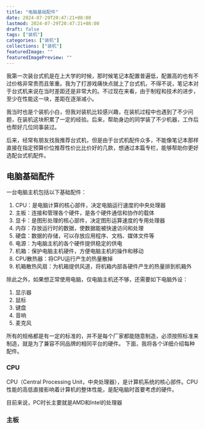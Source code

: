 ```yaml
---
title: "电脑基础配件"
date: 2024-07-29T20:47:21+08:00
lastmod: 2024-07-29T20:47:21+08:00
draft: false
tags: ["装机"]
categories: ["装机"]
collections: ["装机"]
featuredImage: ""
featuredImagePreview: ""
---
```


我第一次装台式机是在上大学的时候，那时候笔记本配置普遍低，配置高的也有不过价格非常贵而且笨重。我为了打游戏痛快点就上了台式机，不得不说，笔记本对于台式机来说在当时差距还是非常大的。不过现在来看，由于制程和技术的进步，至少在性能这一块，差距在逐渐减小。

我当时也是个装机小白，但我对装机比较感兴趣，在装机过程中也遇到了不少问题，在装机这块积累了一定的经验。后来，帮助身边的同学装了不少机器，工作后也帮好几位同事装过。

后来，经常有朋友找我推荐台式机，但是由于台式机配件众多，不能像笔记本那样直接在指定预算价位推荐性价比比价好的几款，想通过本篇专栏，能够帮助你更好选配台式机配件。

## 电脑基础配件

一台电脑主机包括以下基础配件：

1. CPU：是电脑计算的核心部件，决定电脑运行速度的中央处理器
2. 主板：连接和管理各个硬件，是各个硬件通信和协作的载体
3. 显卡：是图形处理的核心部件，决定图形运算速度的专用处理器
4. 内存：存放运行时的数据，使数据能被快速访问和处理
5. 硬盘：数据的存储，可以存放应用程序、文档、媒体文件等
6. 电源：为电脑主机的各个硬件提供稳定的供电
7. 机箱：保护电脑主机硬件，方便电脑主机的操作和移动
8. CPU散热器：将CPU运行产生的热量散掉
9. 机箱散热风扇：为机箱提供风道，将机箱内部各硬件产生的热量排到机箱外

除此之外，如果想正常使用电脑，仅电脑主机还不够，还需要如下电脑外设：

1. 显示器
2. 鼠标
3. 键盘
4. 音响
5. 麦克风

所有的规格都是有一定的标准的，并不是每个厂家都能随意制造，必须按照标准来制造，就是为了兼容不同品牌的相同平台的硬件。
下面，我将各个详细介绍每种配件。

### CPU
CPU（Central Processing Unit，中央处理器），是计算机系统的核心部件。CPU性能的高低直接影响着计算机的整体性能，是配电脑时首要考虑的硬件。

目前来说，PC时长主要就是AMD和Intel的处理器


### 主板

